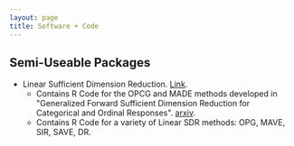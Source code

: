 ```yaml
---
layout: page
title: Software + Code 
---
```


Semi-Useable Packages
---
* Linear Sufficient Dimension Reduction. [Link](https://github.com/HarrisQ/linearsdr).
  * Contains R Code for the OPCG and MADE methods developed in "Generalized Forward Sufficient Dimension Reduction for Categorical and Ordinal Responses". [arxiv](https://arxiv.org/abs/2102.06002).
  * Contains R Code for a variety of Linear SDR methods: OPG, MAVE, SIR, SAVE, DR.